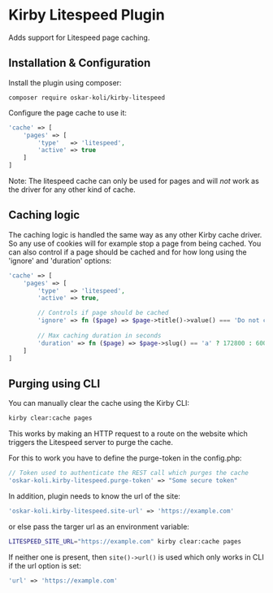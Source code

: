 # Kirby Litespeed Plugin
Adds support for Litespeed page caching.

## Installation & Configuration

Install the plugin using composer:
```
composer require oskar-koli/kirby-litespeed
```

Configure the page cache to use it:
```php
'cache' => [
    'pages' => [
        'type'   => 'litespeed',
        'active' => true
    ]
]
```
Note: The litespeed cache can only be used for pages and will *not* work as the driver for any other kind of cache.

## Caching logic
The caching logic is handled the same way as any other Kirby cache driver. So any use of cookies will for example stop a page from being cached. You can also control if a page should be cached and for how long using the 'ignore' and 'duration' options:
```php
'cache' => [
    'pages' => [
        'type'   => 'litespeed',
        'active' => true,

        // Controls if page should be cached
        'ignore' => fn ($page) => $page->title()->value() === 'Do not cache me',
        
        // Max caching duration in seconds
        'duration' => fn ($page) => $page->slug() == 'a' ? 172800 : 600
    ]
]
```

## Purging using CLI
You can manually clear the cache using the Kirby CLI:
```bash
kirby clear:cache pages
```

This works by making an HTTP request to a route on the website which triggers the Litespeed server to purge the cache.

For this to work you have to define the purge-token in the config.php:
```php
// Token used to authenticate the REST call which purges the cache
'oskar-koli.kirby-litespeed.purge-token' => "Some secure token"
```

In addition, plugin needs to know the url of the site:
```php
'oskar-koli.kirby-litespeed.site-url' => 'https://example.com'
```
or else pass the targer url as an environment variable:
```bash
LITESPEED_SITE_URL="https://example.com" kirby clear:cache pages
```
If neither one is present, then `site()->url()` is used which only works in CLI if the url option is set:
```php
'url' => 'https://example.com'
```